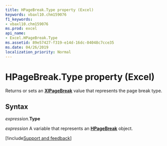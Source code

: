 ```yaml
---
title: HPageBreak.Type property (Excel)
keywords: vbaxl10.chm159076
f1_keywords:
- vbaxl10.chm159076
ms.prod: excel
api_name:
- Excel.HPageBreak.Type
ms.assetid: 89e57427-f319-e14d-16dc-04048c7cce35
ms.date: 04/26/2019
localization_priority: Normal
---
```



# HPageBreak.Type property (Excel)

Returns or sets an **[XlPageBreak](Excel.XlPageBreak.md)** value that represents the page break type.


## Syntax

_expression_.**Type**

_expression_ A variable that represents an **[HPageBreak](Excel.HPageBreak.md)** object.




[!include[Support and feedback](~/includes/feedback-boilerplate.md)]